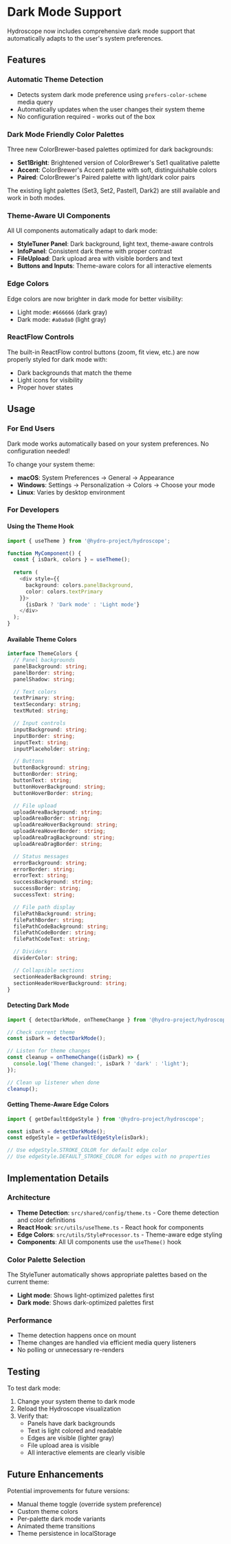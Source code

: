 # Dark Mode Support

Hydroscope now includes comprehensive dark mode support that automatically adapts to the user's system preferences.

## Features

### Automatic Theme Detection
- Detects system dark mode preference using `prefers-color-scheme` media query
- Automatically updates when the user changes their system theme
- No configuration required - works out of the box

### Dark Mode Friendly Color Palettes
Three new ColorBrewer-based palettes optimized for dark backgrounds:

- **Set1Bright**: Brightened version of ColorBrewer's Set1 qualitative palette
- **Accent**: ColorBrewer's Accent palette with soft, distinguishable colors
- **Paired**: ColorBrewer's Paired palette with light/dark color pairs

The existing light palettes (Set3, Set2, Pastel1, Dark2) are still available and work in both modes.

### Theme-Aware UI Components
All UI components automatically adapt to dark mode:

- **StyleTuner Panel**: Dark background, light text, theme-aware controls
- **InfoPanel**: Consistent dark theme with proper contrast
- **FileUpload**: Dark upload area with visible borders and text
- **Buttons and Inputs**: Theme-aware colors for all interactive elements

### Edge Colors
Edge colors are now brighter in dark mode for better visibility:
- Light mode: `#666666` (dark gray)
- Dark mode: `#a0a0a0` (light gray)

### ReactFlow Controls
The built-in ReactFlow control buttons (zoom, fit view, etc.) are now properly styled for dark mode with:
- Dark backgrounds that match the theme
- Light icons for visibility
- Proper hover states

## Usage

### For End Users
Dark mode works automatically based on your system preferences. No configuration needed!

To change your system theme:
- **macOS**: System Preferences → General → Appearance
- **Windows**: Settings → Personalization → Colors → Choose your mode
- **Linux**: Varies by desktop environment

### For Developers

#### Using the Theme Hook
```typescript
import { useTheme } from '@hydro-project/hydroscope';

function MyComponent() {
  const { isDark, colors } = useTheme();
  
  return (
    <div style={{ 
      background: colors.panelBackground,
      color: colors.textPrimary 
    }}>
      {isDark ? 'Dark mode' : 'Light mode'}
    </div>
  );
}
```

#### Available Theme Colors
```typescript
interface ThemeColors {
  // Panel backgrounds
  panelBackground: string;
  panelBorder: string;
  panelShadow: string;

  // Text colors
  textPrimary: string;
  textSecondary: string;
  textMuted: string;

  // Input controls
  inputBackground: string;
  inputBorder: string;
  inputText: string;
  inputPlaceholder: string;

  // Buttons
  buttonBackground: string;
  buttonBorder: string;
  buttonText: string;
  buttonHoverBackground: string;
  buttonHoverBorder: string;

  // File upload
  uploadAreaBackground: string;
  uploadAreaBorder: string;
  uploadAreaHoverBackground: string;
  uploadAreaHoverBorder: string;
  uploadAreaDragBackground: string;
  uploadAreaDragBorder: string;

  // Status messages
  errorBackground: string;
  errorBorder: string;
  errorText: string;
  successBackground: string;
  successBorder: string;
  successText: string;

  // File path display
  filePathBackground: string;
  filePathBorder: string;
  filePathCodeBackground: string;
  filePathCodeBorder: string;
  filePathCodeText: string;

  // Dividers
  dividerColor: string;

  // Collapsible sections
  sectionHeaderBackground: string;
  sectionHeaderHoverBackground: string;
}
```

#### Detecting Dark Mode
```typescript
import { detectDarkMode, onThemeChange } from '@hydro-project/hydroscope';

// Check current theme
const isDark = detectDarkMode();

// Listen for theme changes
const cleanup = onThemeChange((isDark) => {
  console.log('Theme changed:', isDark ? 'dark' : 'light');
});

// Clean up listener when done
cleanup();
```

#### Getting Theme-Aware Edge Colors
```typescript
import { getDefaultEdgeStyle } from '@hydro-project/hydroscope';

const isDark = detectDarkMode();
const edgeStyle = getDefaultEdgeStyle(isDark);

// Use edgeStyle.STROKE_COLOR for default edge color
// Use edgeStyle.DEFAULT_STROKE_COLOR for edges with no properties
```

## Implementation Details

### Architecture
- **Theme Detection**: `src/shared/config/theme.ts` - Core theme detection and color definitions
- **React Hook**: `src/utils/useTheme.ts` - React hook for components
- **Edge Colors**: `src/utils/StyleProcessor.ts` - Theme-aware edge styling
- **Components**: All UI components use the `useTheme()` hook

### Color Palette Selection
The StyleTuner automatically shows appropriate palettes based on the current theme:
- **Light mode**: Shows light-optimized palettes first
- **Dark mode**: Shows dark-optimized palettes first

### Performance
- Theme detection happens once on mount
- Theme changes are handled via efficient media query listeners
- No polling or unnecessary re-renders

## Testing

To test dark mode:
1. Change your system theme to dark mode
2. Reload the Hydroscope visualization
3. Verify that:
   - Panels have dark backgrounds
   - Text is light colored and readable
   - Edges are visible (lighter gray)
   - File upload area is visible
   - All interactive elements are clearly visible

## Future Enhancements

Potential improvements for future versions:
- Manual theme toggle (override system preference)
- Custom theme colors
- Per-palette dark mode variants
- Animated theme transitions
- Theme persistence in localStorage
